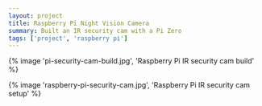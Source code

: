 ```yaml
---
layout: project
title: Raspberry Pi Night Vision Camera
summary: Built an IR security cam with a Pi Zero
tags: ['project', 'raspberry pi']
---
```


{% image 'pi-security-cam-build.jpg', 'Raspberry Pi IR security cam build' %}

{% image 'raspberry-pi-security-cam.jpg', 'Raspberry Pi IR security cam setup' %}
